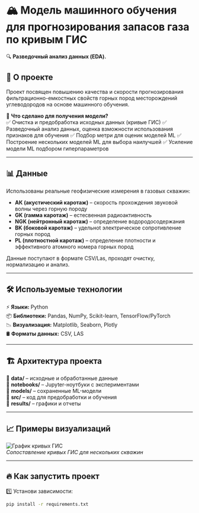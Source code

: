 # 🏔 Модель машинного обучения для прогнозирования запасов газа по кривым ГИС

🔍 **Разведочный анализ данных (EDA).**  

## 🚀 О проекте  
Проект посвящен повышению качества и скорости прогнозирования фильтрационно-емкостных свойств горных пород месторождений углеводородов на основе машинного обучения.



📌 **Что сделано для получения модели?**  
✅ Очистка и предобработка исходных данных (кривые ГИС)
✅ Разведочный анализ данных, оценка взможности использования признаков для обучения
✅ Подбор метри для оценик моделей ML
✅ Построение нескольких моделей ML для выбора наилучшей 
✅ Усиление модели ML подбором гиперпараметров 

---

## 📊 Данные  
Использованы реальные геофизические измерения в газовых скважин:  
- **АК (акустический каротаж)** – скорость прохождения звуковой волны через горную породу  
- **GK (гамма каротаж)** – естесвенная радиоактивность  
- **NGK (нейтронный каротаж)** – определение водородосодержания  
- **BK (боковой каротаж)** –  удельноt электрическое сопротивление горных пород 
- **PL (плотностной каротаж)** – определение плотности и эффективного атомного номера горных пород  

Данные поступают в формате CSV/Las, проходят очистку, нормализацию и анализ.  

---

## 🛠 Используемые технологии  
⚡ **Языки:** Python  
📦 **Библиотеки:** Pandas, NumPy, Scikit-learn, TensorFlow/PyTorch  
📉 **Визуализация:** Matplotlib, Seaborn, Plotly  
🛢 **Форматы данных:** CSV, LAS  

---

## 🏗 Архитектура проекта  
📂 **data/** – исходные и обработанные данные  
📂 **notebooks/** – Jupyter-ноутбуки с экспериментами  
📂 **models/** – сохраненные ML-модели  
📂 **src/** – код для предобработки и обучения  
📂 **results/** – графики и отчеты  

---

## 📈 Примеры визуализаций  
![График кривых ГИС](https://via.placeholder.com/800x400?text=Example+Log+Curves)  
_Сопоставление кривых ГИС для нескольких скважин_  

---

## 🔥 Как запустить проект  
1️⃣ Установи зависимости:  
```bash
pip install -r requirements.txt
